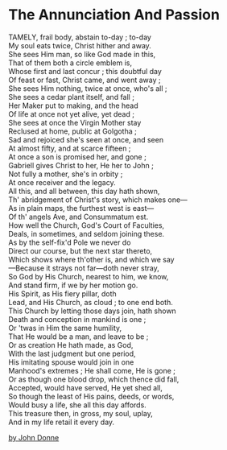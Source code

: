 # The Annunciation And Passion

TAMELY, frail body, abstain to-day ; to-day  
My soul eats twice, Christ hither and away.  
She sees Him man, so like God made in this,  
That of them both a circle emblem is,  
Whose first and last concur ; this doubtful day  
Of feast or fast, Christ came, and went away ;  
She sees Him nothing, twice at once, who's all ;  
She sees a cedar plant itself, and fall ;  
Her Maker put to making, and the head  
Of life at once not yet alive, yet dead ;  
She sees at once the Virgin Mother stay  
Reclused at home, public at Golgotha ;  
Sad and rejoiced she's seen at once, and seen  
At almost fifty, and at scarce fifteen ;  
At once a son is promised her, and gone ;  
Gabriell gives Christ to her, He her to John ;  
Not fully a mother, she's in orbity ;  
At once receiver and the legacy.  
All this, and all between, this day hath shown,  
Th' abridgement of Christ's story, which makes one—  
As in plain maps, the furthest west is east—  
Of th' angels Ave, and Consummatum est.  
How well the Church, God's Court of Faculties,  
Deals, in sometimes, and seldom joining these.  
As by the self-fix'd Pole we never do  
Direct our course, but the next star thereto,  
Which shows where th'other is, and which we say  
—Because it strays not far—doth never stray,  
So God by His Church, nearest to him, we know,  
And stand firm, if we by her motion go.  
His Spirit, as His fiery pillar, doth  
Lead, and His Church, as cloud ; to one end both.  
This Church by letting those days join, hath shown  
Death and conception in mankind is one ;  
Or 'twas in Him the same humility,  
That He would be a man, and leave to be ;  
Or as creation He hath made, as God,  
With the last judgment but one period,  
His imitating spouse would join in one  
Manhood's extremes ; He shall come, He is gone ;  
Or as though one blood drop, which thence did fall,  
Accepted, would have served, He yet shed all,  
So though the least of His pains, deeds, or words,  
Would busy a life, she all this day affords.  
This treasure then, in gross, my soul, uplay,  
And in my life retail it every day.

[by John Donne](https://m.poemhunter.com/john-donne/)

